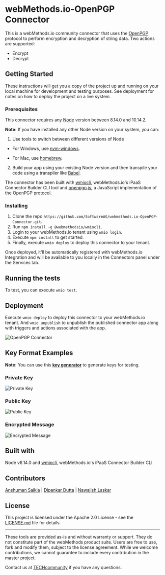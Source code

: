 # webMethods.io-OpenPGP Connector
This is a webMethods.io community connector that uses the [OpenPGP](https://www.openpgp.org/) protocol to perform encryption and decryption of string data. Two actions are supported: 
* Encrypt
* Decrypt

## Getting Started
These instructions will get you a copy of the project up and running on your local machine for development and testing purposes. See deployment for notes on how to deploy the project on a live system.

### Prerequisites
This connector requires any [Node](https://nodejs.org/dist/) version between 8.14.0 and 10.14.2.

**Note:** If you have installed any other Node version on your system, you can:
1. Use tools to switch between different versions of Node

  - For Windows, use [nvm-windows](https://github.com/coreybutler/nvm-windows#installation--upgrades).
  
  - For Mac, use [homebrew](https://brew.sh/).
2. Build your app using your existing Node version and then transpile your code using a transpiler like [Babel](https://babeljs.io/).

The connector has been built with [wmiocli](https://docs.webmethods.io/integration/developer_guide/connector_builder/#gsc.tab=0), webMethods.io's iPaaS Connector Builder CLI tool and [openpgp.js](https://www.npmjs.com/package/openpgp), a JavaScript implementation of the OpenPGP protocol. 

### Installing
1. Clone the repo `https://github.com/SoftwareAG/webmethods.io-OpenPGP-Connector.git`.
2. Run `npm install -g @webmethodsio/wmiocli`.
3. Login to your webMethods.io tenant using `wmio login`.
4. Execute `npm install` to get started.
5. Finally, execute `wmio deploy` to deploy this connector to your tenant.

Once deployed, it’ll be automatically registered with webMethods.io Integration and will be available to you locally in the Connectors panel under the Services tab.

## Running the tests
To test, you can execute `wmio test`.

## Deployment
Execute `wmio deploy` to deploy this connector to your webMethods.io tenant. And `wmio unpublish` to unpublish the published connector app along with triggers and actions associated with the app.

![OpenPGP Connector](https://user-images.githubusercontent.com/16189220/80452564-2cc34e80-8944-11ea-8e81-3ed9ae93ada9.png)

## Key Format Examples

**Note:** You can use this **[key generator](https://pgpkeygen.com/)** to generate keys for testing.

### Private Key
![Private Key](https://user-images.githubusercontent.com/16189220/80452759-8c215e80-8944-11ea-8260-a0159376b46c.png)

### Public Key
![Public Key](https://user-images.githubusercontent.com/16189220/80452853-bf63ed80-8944-11ea-914e-e2088700fa93.png)

### Encrypted Message
![Encrypted Message](https://user-images.githubusercontent.com/16189220/80452916-eae6d800-8944-11ea-91d2-643ed5bddfd7.png)

## Built with
Node v8.14.0 and [wmiocli](https://docs.webmethods.io/integration/developer_guide/connector_builder/#gsc.tab=0), webMethods.io's iPaaS Connector Builder CLI.

## Contributors
[Anshuman Saikia](https://github.com/anshu96788) |
[Dipankar Dutta](https://github.com/DipankarDDUT) |
[Nawajish Laskar](https://github.com/Nawajish)

## License
This project is licensed under the Apache 2.0 License - see the [LICENSE.md](https://github.com/SoftwareAG/webmethods-microservicesruntime-samples/blob/master/LICENSE) file for details.

______________________
These tools are provided as-is and without warranty or support. They do not constitute part of the webMethods product suite. Users are free to use, fork and modify them, subject to the license agreement. While we welcome contributions, we cannot guarantee to include every contribution in the master project.

Contact us at [TECHcommunity](mailto:technologycommunity@softwareag.com?subject=Github/SoftwareAG) if you have any questions.
